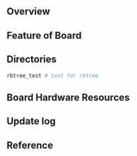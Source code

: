## Overview

## Feature of Board

## Directories

```sh
rbtree_test # test for rbtree
```

## Board Hardware Resources

## Update log

## Reference

